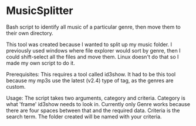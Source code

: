 # MusicSplitter
Bash script to identify all music of a particular genre, then move them to their own directory.

This tool was created because I wanted to split up my music folder. I previously used windows where file explorer would sort by genre, then I could shift-select all the files and move them. Linux doesn't do that so I made my own script to do it. 

Prerequisites:
This requires a tool called id3show. It had to be this tool because my mp3s use the latest (v2.4) type of tag, as the genres are custom. 

Usage:
The script takes two arguments, category and criteria. Category is what 'frame' id3show needs to look in. Currently only Genre works because there are four spaces between that and the required data. Criteria is the search term. The folder created will be named with your criteria.
